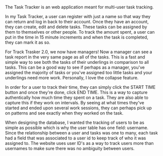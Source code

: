 The Task Tracker is an web application meant for multi-user task tracking.

In my Task Tracker, a user can register with just a name so that way they can return and log in back to their account. Once they have an account, they can create, edit and delete tasks. These tasks can be assigned by them to themselves or other people. To track the amount spent, a user can put in the time in 15 minute increments and when the task is completed, they can mark it as so.

For Track Trasker 2.0, we now have managers! Now a manager can see a task report in the very same page as all of the tasks. This is a fast and simple way to see both the tasks of their underlings in comparison to all tasks. This can be a good way to see if perhaps as a manager, you've assigned the majority of tasks or you've assigned too little tasks and your underlings need more work. Personally, I love the collapse feature. 

In order for a user to track their time, they can simply click the START TIME button and once they're done, click END TIME. This is a way to capture authentically how much time they spent on a task. They are also able to capture this if they work on intervals. By seeing at what times they've started and ended upon several work sessions, they can perhaps pick up on patterns and see exactly when they worked on the task. 

When designing the database, I wanted the tracking of users to be as simple as possible which is why the user table has one field: username. Since the relationship between a user and tasks was one to many, each task had a field that was associated to a user id to keep track of who it was assigned to. The website uses user ID's as a way to track users more than usernames to make sure there was no ambiguity between users.
